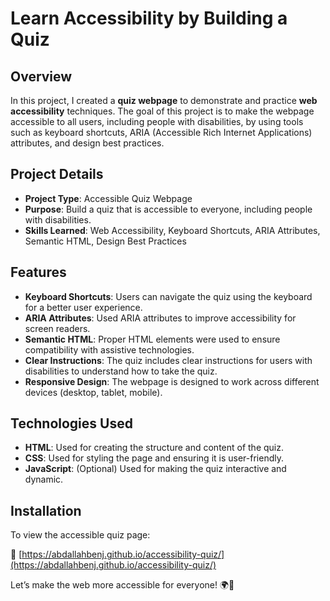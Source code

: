 # Learn Accessibility by Building a Quiz

## Overview
In this project, I created a **quiz webpage** to demonstrate and practice **web accessibility** techniques. The goal of this project is to make the webpage accessible to all users, including people with disabilities, by using tools such as keyboard shortcuts, ARIA (Accessible Rich Internet Applications) attributes, and design best practices.

## Project Details
- **Project Type**: Accessible Quiz Webpage  
- **Purpose**: Build a quiz that is accessible to everyone, including people with disabilities.  
- **Skills Learned**: Web Accessibility, Keyboard Shortcuts, ARIA Attributes, Semantic HTML, Design Best Practices

## Features
- **Keyboard Shortcuts**: Users can navigate the quiz using the keyboard for a better user experience.  
- **ARIA Attributes**: Used ARIA attributes to improve accessibility for screen readers.  
- **Semantic HTML**: Proper HTML elements were used to ensure compatibility with assistive technologies.  
- **Clear Instructions**: The quiz includes clear instructions for users with disabilities to understand how to take the quiz.  
- **Responsive Design**: The webpage is designed to work across different devices (desktop, tablet, mobile).  

## Technologies Used
- **HTML**: Used for creating the structure and content of the quiz.  
- **CSS**: Used for styling the page and ensuring it is user-friendly.  
- **JavaScript**: (Optional) Used for making the quiz interactive and dynamic.  

## Installation
To view the accessible quiz page:

🔗 [https://abdallahbenj.github.io/accessibility-quiz/](https://abdallahbenj.github.io/accessibility-quiz/)


Let’s make the web more accessible for everyone! 🌍🚀  
